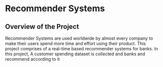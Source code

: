 # Recommender Systems

## Overview of the Project

Recommender Systems are used worldwide by almost every company to make their users spend more time and effort using their product.
This project comprises of a real-time based recommender systems for banks. 
In this project, A customer spending dataset is collected and banks and recommend according to it